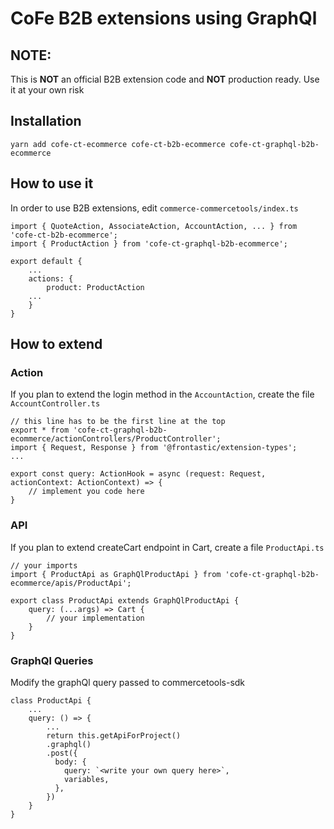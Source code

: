 # CoFe B2B extensions using GraphQl
## NOTE:
This is **NOT** an official B2B extension code and **NOT** production ready. Use it at your own risk
## Installation
```
yarn add cofe-ct-ecommerce cofe-ct-b2b-ecommerce cofe-ct-graphql-b2b-ecommerce
```
## How to use it
In order to use B2B extensions, edit `commerce-commercetools/index.ts`
```
import { QuoteAction, AssociateAction, AccountAction, ... } from 'cofe-ct-b2b-ecommerce';
import { ProductAction } from 'cofe-ct-graphql-b2b-ecommerce';

export default {
    ...
    actions: {
        product: ProductAction
    ...
    }
}
```

## How to extend
### Action
If you plan to extend the login method in the `AccountAction`, create the file `AccountController.ts`
```
// this line has to be the first line at the top
export * from 'cofe-ct-graphql-b2b-ecommerce/actionControllers/ProductController';
import { Request, Response } from '@frontastic/extension-types';
...

export const query: ActionHook = async (request: Request, actionContext: ActionContext) => {
    // implement you code here
}
```
### API
If you plan to extend createCart endpoint in Cart, create a file `ProductApi.ts`
```
// your imports
import { ProductApi as GraphQlProductApi } from 'cofe-ct-graphql-b2b-ecommerce/apis/ProductApi';

export class ProductApi extends GraphQlProductApi {
    query: (...args) => Cart {
        // your implementation
    }
}
```

### GraphQl Queries
Modify the graphQl query passed to commercetools-sdk
```
class ProductApi {
    ...
    query: () => {
        ...
        return this.getApiForProject()
        .graphql()
        .post({
          body: {
            query: `<write your own query here>`,
            variables,
          },
        })
    }
}

```
